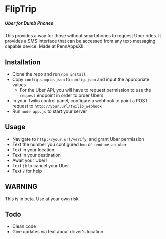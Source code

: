# FlipTrip
##### Uber for Dumb Phones

This provides a way for those without smartphones to request Uber rides. It provides a SMS interface that can be accessed from any text-messaging capable device. Made at PennAppsXII. 

## Installation

* Clone the repo and run `npm install`
* Copy `config.sample.json` to `config.json` and input the appropriate values
	* For the Uber API, you will have to request permission to use the `request` endpoint in order to order Ubers
* In your Twilio control panel, configure a webhook to point a POST request to `http://your.url/twilio_webhook`
* Run `node app.js` to start your server

## Usage

* Navigate to `http://your.url/verify`, and grant Uber permission
* Text the number you configured `hmu` or `send me an uber`
* Text in your location
* Text in your destination
* Await your Uber!
* Text `jk` to cancel your Uber
* Text `?` for help


## WARNING

This is in beta. Use at your own risk.


## Todo

* Clean code
* Give updates via text about driver's location